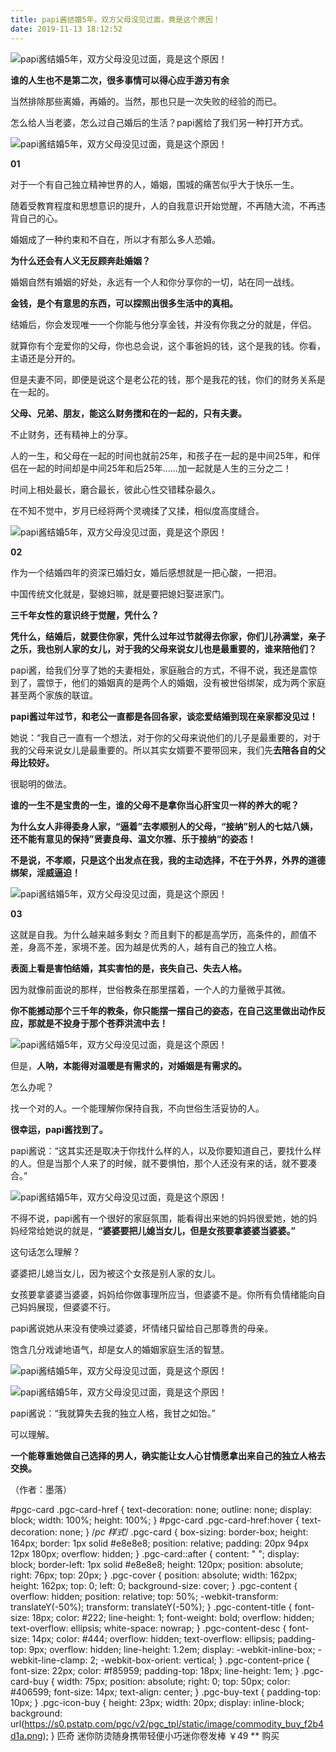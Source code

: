 ```yaml
---
title: papi酱结婚5年，双方父母没见过面，竟是这个原因！
date: 2019-11-13 18:12:52
---
```


 

![papi酱结婚5年，双方父母没见过面，竟是这个原因！](http://p3.pstatp.com/large/pgc-image/a1eea318594d4aa3a2c9c8b84ef5b6bd)
 


 

 **谁的人生也不是第二次，很多事情可以得心应手游刃有余**

 当然排除那些离婚，再婚的。当然，那也只是一次失败的经验的而已。

 怎么给人当老婆，怎么过自己婚后的生活？papi酱给了我们另一种打开方式。

 

![papi酱结婚5年，双方父母没见过面，竟是这个原因！](http://p1.pstatp.com/large/pgc-image/1d99d5c81eb94c6cabb9f99aff44bc17)
 


 

 **01**

 对于一个有自己独立精神世界的人，婚姻，围城的痛苦似乎大于快乐一生。

 随着受教育程度和思想意识的提升，人的自我意识开始觉醒，不再随大流，不再违背自己的心。

 婚姻成了一种约束和不自在，所以才有那么多人恐婚。

 **为什么还会有人义无反顾奔赴婚姻？**

 婚姻自然有婚姻的好处，永远有一个人和你分享你的一切，站在同一战线。

 **金钱，是个有意思的东西，可以探照出很多生活中的真相。**

 结婚后，你会发现唯一一个你能与他分享金钱，并没有你我之分的就是，伴侣。

 就算你有个宠爱你的父母，你也总会说，这个事爸妈的钱，这个是我的钱。你看，主语还是分开的。

 但是夫妻不同，即便是说这个是老公花的钱，那个是我花的钱，你们的财务关系是在一起的。

 **父母、兄弟、朋友，能这么财务搅和在的一起的，只有夫妻。**

 不止财务，还有精神上的分享。

 人的一生，和父母在一起的时间也就前25年，和孩子在一起的是中间25年，和伴侣在一起的时间却是中间25年和后25年......加一起就是人生的三分之二！

 时间上相处最长，磨合最长，彼此心性交错糅杂最久。

 在不知不觉中，岁月已经将两个灵魂揉了又揉，相似度高度缝合。

 

![papi酱结婚5年，双方父母没见过面，竟是这个原因！](http://p3.pstatp.com/large/pgc-image/4d5be2ff08b94e49b1ed4a62b5dd2244)
 


 

 **02**

 作为一个结婚四年的资深已婚妇女，婚后感想就是一把心酸，一把泪。

 中国传统文化就是，娶媳妇嘛，就是要把媳妇娶进家门。

 **三千年女性的意识终于觉醒，凭什么？**

 **凭什么，结婚后，就要住你家，凭什么过年过节就得去你家，你们儿孙满堂，亲子之乐，我也别人家的女儿，对于我的父母来说女儿也是最重要的，谁来陪他们？**

 papi酱，给我们分享了她的夫妻相处，家庭融合的方式，不得不说，我还是震惊到了，震惊于，他们的婚姻真的是两个人的婚姻，没有被世俗绑架，成为两个家庭甚至两个家族的联谊。

 **papi酱过年过节，和老公一直都是各回各家，谈恋爱结婚到现在亲家都没见过！**

 她说：“我自己一直有一个想法，对于你的父母来说他们的儿子是最重要的，对于我的父母来说女儿是最重要的。所以其实女婿要不要带回来，我们先**去陪各自的父母比较好。**

 很聪明的做法。

 **谁的一生不是宝贵的一生，谁的父母不是拿你当心肝宝贝一样的养大的呢？**

 **为什么女人非得委身人家，“逼着”去孝顺别人的父母，“接纳”别人的七姑八姨，还不能有意见的保持”贤妻良母、温文尔雅、乐于接纳“的姿态！**

 **不是说，不孝顺，只是这个出发点在我，我的主动选择，不在于外界，外界的道德绑架，淫威逼迫！**

 

![papi酱结婚5年，双方父母没见过面，竟是这个原因！](http://p9.pstatp.com/large/pgc-image/85b3c5e13fa141928b0af4e33c8745b5)
 


 

 **03**

 这就是自我。为什么越来越多剩女？而且剩下的都是高学历，高条件的，颜值不差，身高不差，家境不差。因为越是优秀的人，越有自己的独立人格。

 **表面上看是害怕结婚，其实害怕的是，丧失自己、失去人格。**

 因为就像前面说的那样，世俗教条在那里摆着，一个人的力量微乎其微。

 **你不能撼动那个三千年的教条，你只能摆一摆自己的姿态，在自己这里做出动作反应，那就是不投身于那个苍莽洪流中去！**

 

![papi酱结婚5年，双方父母没见过面，竟是这个原因！](http://p3.pstatp.com/large/pgc-image/3572abb95049489a86c8da2342d8f3a6)
 


 

 但是，**人呐，本能得对温暖是有需求的，对婚姻是有需求的。**

 怎么办呢？

 找一个对的人。一个能理解你保持自我，不向世俗生活妥协的人。

 **很幸运，papi酱找到了。**

 

 papi酱说：“这其实还是取决于你找什么样的人，以及你要知道自己，要找什么样的人。但是当那个人来了的时候，就不要惧怕，那个人还没有来的话，就不要凑合。”

 

![papi酱结婚5年，双方父母没见过面，竟是这个原因！](http://p3.pstatp.com/large/pgc-image/718de35baea24ada9cb956c711c49179)
 


 

 不得不说，papi酱有一个很好的家庭氛围，能看得出来她的妈妈很爱她，她的妈妈经常给她说的就是，**“婆婆要把儿媳当女儿，但是女孩要拿婆婆当婆婆。”**

 这句话怎么理解？

 婆婆把儿媳当女儿，因为被这个女孩是别人家的女儿。

 女孩要拿婆婆当婆婆，妈妈给你做事理所应当，但婆婆不是。你所有负情绪能向自己妈妈展现，但婆婆不行。

 papi酱说她从来没有使唤过婆婆，坏情绪只留给自己那尊贵的母亲。

 饱含几分戏谑地语气，却是女人的婚姻家庭生活的智慧。

![papi酱结婚5年，双方父母没见过面，竟是这个原因！](http://p9.pstatp.com/large/pgc-image/fa81ce8e244045b0a49851f5221d377f)
 

![papi酱结婚5年，双方父母没见过面，竟是这个原因！](http://p3.pstatp.com/large/pgc-image/e5b9b50c2a584fdca49ab148ac65d26c)
 


 

 papi酱说：“我就算失去我的独立人格，我甘之如饴。”

 可以理解。

 **一个能尊重她做自己选择的男人，确实能让女人心甘情愿拿出来自己的独立人格去交换。**

 （作者：墨落）

#pgc-card .pgc-card-href { text-decoration: none; outline: none; display: block; width: 100%; height: 100%; } #pgc-card .pgc-card-href:hover { text-decoration: none; } /*pc 样式*/ .pgc-card { box-sizing: border-box; height: 164px; border: 1px solid #e8e8e8; position: relative; padding: 20px 94px 12px 180px; overflow: hidden; } .pgc-card::after { content: " "; display: block; border-left: 1px solid #e8e8e8; height: 120px; position: absolute; right: 76px; top: 20px; } .pgc-cover { position: absolute; width: 162px; height: 162px; top: 0; left: 0; background-size: cover; } .pgc-content { overflow: hidden; position: relative; top: 50%; -webkit-transform: translateY(-50%); transform: translateY(-50%); } .pgc-content-title { font-size: 18px; color: #222; line-height: 1; font-weight: bold; overflow: hidden; text-overflow: ellipsis; white-space: nowrap; } .pgc-content-desc { font-size: 14px; color: #444; overflow: hidden; text-overflow: ellipsis; padding-top: 9px; overflow: hidden; line-height: 1.2em; display: -webkit-inline-box; -webkit-line-clamp: 2; -webkit-box-orient: vertical; } .pgc-content-price { font-size: 22px; color: #f85959; padding-top: 18px; line-height: 1em; } .pgc-card-buy { width: 75px; position: absolute; right: 0; top: 50px; color: #406599; font-size: 14px; text-align: center; } .pgc-buy-text { padding-top: 10px; } .pgc-icon-buy { height: 23px; width: 20px; display: inline-block; background: url(https://s0.pstatp.com/pgc/v2/pgc_tpl/static/image/commodity_buy_f2b4d1a.png); }
匹奇 迷你防烫随身携带轻便小巧迷你卷发棒
￥49
**
购买